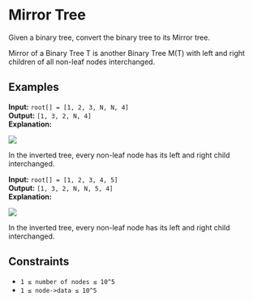 # Mirror Tree

Given a binary tree, convert the binary tree to its Mirror tree.

Mirror of a Binary Tree T is another Binary Tree M(T) with left and right children of all non-leaf nodes interchanged.

## Examples

**Input:** `root[] = [1, 2, 3, N, N, 4]`  
**Output:** `[1, 3, 2, N, 4]`  
**Explanation:**  

![](https://media.geeksforgeeks.org/img-practice/prod/addEditProblem/700155/Web/Other/blobid0_1736926809.png)

In the inverted tree, every non-leaf node has its left and right child interchanged.

**Input:** `root[] = [1, 2, 3, 4, 5]`  
**Output:** `[1, 3, 2, N, N, 5, 4]`  
**Explanation:**  

![](https://media.geeksforgeeks.org/img-practice/prod/addEditProblem/700155/Web/Other/blobid1_1736926809.png)

In the inverted tree, every non-leaf node has its left and right child interchanged.

## Constraints

- `1 ≤ number of nodes ≤ 10^5`
- `1 ≤ node->data ≤ 10^5`